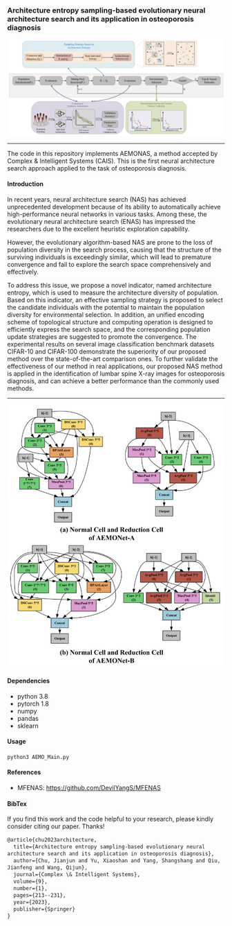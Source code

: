 ### Architecture entropy sampling-based evolutionary neural architecture search and its application in osteoporosis diagnosis

![AEMONAS Framework](./images/aemonas.png)

***

The code in this repository implements AEMONAS, a method accepted by Complex & Intelligent Systems (CAIS). This is the first neural architecture search approach applied to the task of osteoporosis diagnosis.

#### Introduction
In recent years, neural architecture search (NAS) has achieved unprecedented development because of its ability to automatically achieve high-performance neural networks in various tasks. Among these, the evolutionary neural architecture search (ENAS) has impressed the researchers due to the excellent heuristic exploration capability. 

However, the evolutionary algorithm-based NAS are prone to the loss of population diversity in the search process, causing that the structure of the surviving individuals is exceedingly similar, which will lead to premature convergence and fail to explore the search space comprehensively and effectively. 

To address this issue, we propose a novel indicator, named architecture entropy, which is used to measure the architecture diversity of population. Based on this indicator, an effective sampling strategy is proposed to select the candidate individuals with the potential to maintain the population diversity for environmental selection. In addition, an unified encoding scheme of topological structure and computing operation is designed to efficiently express the search space, and the corresponding population update strategies are suggested to promote the convergence. The experimental results on several image classification benchmark datasets CIFAR-10 and CIFAR-100 demonstrate the superiority of our proposed method over the state-of-the-art comparison ones. To further validate the effectiveness of our method in real applications, our proposed NAS method is applied in the identification of lumbar spine X-ray images for osteoporosis diagnosis, and can achieve a better performance than the commonly used methods.

***

![AEMONAS Framework](./images/aemonet.png)

#### Dependencies
* python 3.8
* pytorch 1.8
* numpy
* pandas
* sklearn

#### Usage
```
python3 AEMO_Main.py 
```

#### References

* MFENAS: https://github.com/DevilYangS/MFENAS

#### BibTex
If you find this work and the code helpful to your research, please kindly consider citing our paper. Thanks!

```
@article{chu2023architecture,
  title={Architecture entropy sampling-based evolutionary neural architecture search and its application in osteoporosis diagnosis},
  author={Chu, Jianjun and Yu, Xiaoshan and Yang, Shangshang and Qiu, Jianfeng and Wang, Qijun},
  journal={Complex \& Intelligent Systems},
  volume={9},
  number={1},
  pages={213--231},
  year={2023},
  publisher={Springer}
}
```
